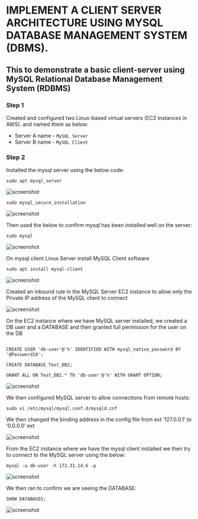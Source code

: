 
# **IMPLEMENT A CLIENT SERVER ARCHITECTURE USING MYSQL DATABASE MANAGEMENT SYSTEM (DBMS).**

## This to demonstrate a basic client-server using MySQL Relational Database Management System (RDBMS)

### Step 1

Created and configured two Linux-based virtual servers (EC2 instances in AWS). and named them as below:
- Server A name - `MySQL Server`
- Server B name - `MySQL Client`


### Step 2

Installed the mysql server using the below code:

`sudo apt mysql_server`

![screenshot](https://github.com/Tofumy/Tofumy_PBL5/blob/main/install-mysqlserver.png)

`sudo mysql_secure_installation`

![screenshot](https://github.com/Tofumy/Tofumy_PBL5/blob/main/sudo-mysql-secure-installation.png)

Then used the below to confirm mysql has been installed well on the server:

`sudo mysql`

![screenshot](https://github.com/Tofumy/Tofumy_PBL5/blob/main/sudo-mysql.png)


On mysql client Linux Server install MySQL Client software

`sudo apt install mysql-client`

![screenshot](https://github.com/Tofumy/Tofumy_PBL5/blob/main/install-mysqlclient.png)


Created an inbound rule in the MySQL Server EC2 instance to allow only the Private IP address of the MySQL client to connect

![screenshot](https://github.com/Tofumy/Tofumy_PBL5/blob/main/inboundrule.png)


On the EC2 instance where we have MySQL server installed, we created a DB user and a DATABASE and then granted full permission for the user on the DB

``` mysql

CREATE USER 'db-user'@'%' IDENTIFIED WITH mysql_native_password BY '@Password18';

CREATE DATABASE Test_DB2;

GRANT ALL ON Test_DB2.* TO 'db-user'@'%' WITH GRANT OPTION;

```

![screenshot](https://github.com/Tofumy/Tofumy_PBL5/blob/main/mysql-creation.png)


We then configured MySQL server to allow connections from remote hosts:

`sudo vi /etc/mysql/mysql.conf.d/mysqld.cnf`

We then changed the binding address in the config file from ext ‘127.0.0.1’ to ‘0.0.0.0’ ext

![screenshot](https://github.com/Tofumy/Tofumy_PBL5/blob/main/binding-change.png)



From the EC2 instance where we have the mysql client installed we then try to connect to the MySQL server using the below:

`mysql -u db-user -h 172.31.14.6 -p`

![screenshot](https://github.com/Tofumy/Tofumy_PBL5/blob/main/login-success.png)

We then ran to confirm we are seeing the DATABASE:

`SHOW DATABASES;`

![screenshot](https://github.com/Tofumy/Tofumy_PBL5/blob/main/show-db.png)
